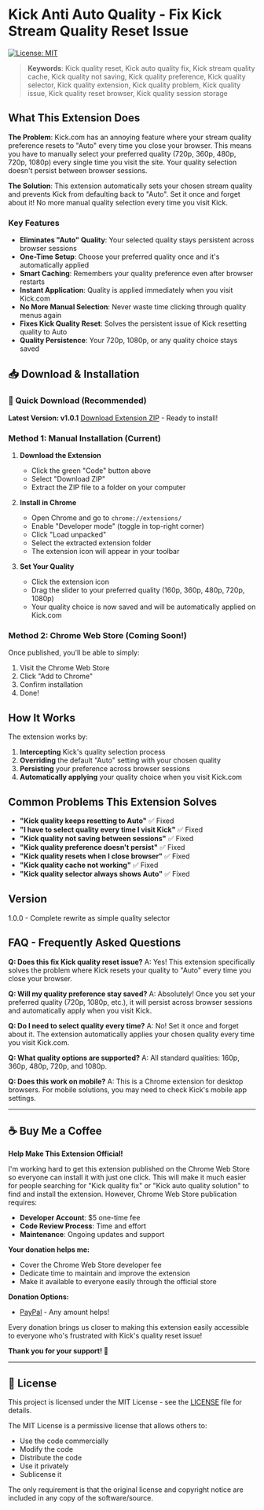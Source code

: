 # Kick Anti Auto Quality - Fix Kick Stream Quality Reset Issue

[![License: MIT](https://img.shields.io/badge/License-MIT-yellow.svg)](https://opensource.org/licenses/MIT)

> **Keywords**: Kick quality reset, Kick auto quality fix, Kick stream quality cache, Kick quality not saving, Kick quality preference, Kick quality selector, Kick quality extension, Kick quality problem, Kick quality issue, Kick quality reset browser, Kick quality session storage

## What This Extension Does

**The Problem**: Kick.com has an annoying feature where your stream quality preference resets to "Auto" every time you close your browser. This means you have to manually select your preferred quality (720p, 360p, 480p, 720p, 1080p) every single time you visit the site. Your quality selection doesn't persist between browser sessions.

**The Solution**: This extension automatically sets your chosen stream quality and prevents Kick from defaulting back to "Auto". Set it once and forget about it! No more manual quality selection every time you visit Kick.

### Key Features

- **Eliminates "Auto" Quality**: Your selected quality stays persistent across browser sessions
- **One-Time Setup**: Choose your preferred quality once and it's automatically applied
- **Smart Caching**: Remembers your quality preference even after browser restarts
- **Instant Application**: Quality is applied immediately when you visit Kick.com
- **No More Manual Selection**: Never waste time clicking through quality menus again
- **Fixes Kick Quality Reset**: Solves the persistent issue of Kick resetting quality to Auto
- **Quality Persistence**: Your 720p, 1080p, or any quality choice stays saved

## 📥 Download & Installation

### 🚀 Quick Download (Recommended)

**Latest Version: v1.0.1**
[Download Extension ZIP](kick-anti-auto-quality-v1.0.1.zip) - Ready to install!

### Method 1: Manual Installation (Current)

1. **Download the Extension**

   - Click the green "Code" button above
   - Select "Download ZIP"
   - Extract the ZIP file to a folder on your computer

2. **Install in Chrome**

   - Open Chrome and go to `chrome://extensions/`
   - Enable "Developer mode" (toggle in top-right corner)
   - Click "Load unpacked"
   - Select the extracted extension folder
   - The extension icon will appear in your toolbar

3. **Set Your Quality**
   - Click the extension icon
   - Drag the slider to your preferred quality (160p, 360p, 480p, 720p, 1080p)
   - Your quality choice is now saved and will be automatically applied on Kick.com

### Method 2: Chrome Web Store (Coming Soon!)

Once published, you'll be able to simply:

1. Visit the Chrome Web Store
2. Click "Add to Chrome"
3. Confirm installation
4. Done!

## How It Works

The extension works by:

1. **Intercepting** Kick's quality selection process
2. **Overriding** the default "Auto" setting with your chosen quality
3. **Persisting** your preference across browser sessions
4. **Automatically applying** your quality choice when you visit Kick.com

## Common Problems This Extension Solves

- **"Kick quality keeps resetting to Auto"** ✅ Fixed
- **"I have to select quality every time I visit Kick"** ✅ Fixed
- **"Kick quality not saving between sessions"** ✅ Fixed
- **"Kick quality preference doesn't persist"** ✅ Fixed
- **"Kick quality resets when I close browser"** ✅ Fixed
- **"Kick quality cache not working"** ✅ Fixed
- **"Kick quality selector always shows Auto"** ✅ Fixed

## Version

1.0.0 - Complete rewrite as simple quality selector

## FAQ - Frequently Asked Questions

**Q: Does this fix Kick quality reset issue?**
A: Yes! This extension specifically solves the problem where Kick resets your quality to "Auto" every time you close your browser.

**Q: Will my quality preference stay saved?**
A: Absolutely! Once you set your preferred quality (720p, 1080p, etc.), it will persist across browser sessions and automatically apply when you visit Kick.

**Q: Do I need to select quality every time?**
A: No! Set it once and forget about it. The extension automatically applies your chosen quality every time you visit Kick.com.

**Q: What quality options are supported?**
A: All standard qualities: 160p, 360p, 480p, 720p, and 1080p.

**Q: Does this work on mobile?**
A: This is a Chrome extension for desktop browsers. For mobile solutions, you may need to check Kick's mobile app settings.

---

## ☕ Buy Me a Coffee

**Help Make This Extension Official!**

I'm working hard to get this extension published on the Chrome Web Store so everyone can install it with just one click. This will make it much easier for people searching for "Kick quality fix" or "Kick auto quality solution" to find and install the extension. However, Chrome Web Store publication requires:

- **Developer Account**: $5 one-time fee
- **Code Review Process**: Time and effort
- **Maintenance**: Ongoing updates and support

**Your donation helps me:**

- Cover the Chrome Web Store developer fee
- Dedicate time to maintain and improve the extension
- Make it available to everyone easily through the official store

**Donation Options:**

- [PayPal](https://paypal.me/firatmelih) - Any amount helps!

Every donation brings us closer to making this extension easily accessible to everyone who's frustrated with Kick's quality reset issue!

**Thank you for your support! 🙏**

---

## 📄 License

This project is licensed under the MIT License - see the [LICENSE](LICENSE) file for details.

The MIT License is a permissive license that allows others to:

- Use the code commercially
- Modify the code
- Distribute the code
- Use it privately
- Sublicense it

The only requirement is that the original license and copyright notice are included in any copy of the software/source.
